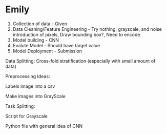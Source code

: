 # Emily

1) Collection of data - Given
2) Data Cleaning/Feature Engineering - Try nothing, grayscale, and noise introduction of pixels, Draw bounding box?, Need to encode
3) Model building - CNN
4) Evalute Model - Should have target value
5) Model Deployment - Submission

Data Splitting: Cross-fold stratification (especially with small amount of data)

Preprocessing Ideas:

Labels image into a csv

Make images into GrayScale

Task Splitting:

Script for Grayscale

Python file with general idea of CNN
